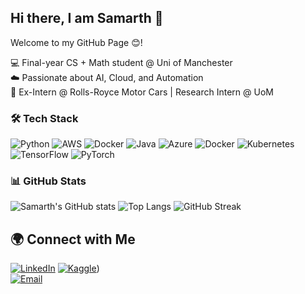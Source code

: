 ## Hi there, I am Samarth 👋
Welcome to my GitHub Page 😊!

💻 Final-year CS + Math student @ Uni of Manchester  
☁️ Passionate about AI, Cloud, and Automation  
🚀 Ex-Intern @ Rolls-Royce Motor Cars | Research Intern @ UoM

### 🛠 Tech Stack
![Python](https://img.shields.io/badge/Python-3776AB?style=for-the-badge&logo=python&logoColor=white)
![AWS](https://img.shields.io/badge/AWS-FF9900?style=for-the-badge&logo=amazon-aws&logoColor=white)
![Docker](https://img.shields.io/badge/Docker-2496ED?style=for-the-badge&logo=docker&logoColor=white)
![Java](https://img.shields.io/badge/Java-007396?style=for-the-badge&logo=java&logoColor=white)
![Azure](https://img.shields.io/badge/Azure-0078D4?style=for-the-badge&logo=microsoft-azure&logoColor=white)
![Docker](https://img.shields.io/badge/Docker-2496ED?style=for-the-badge&logo=docker&logoColor=white)
![Kubernetes](https://img.shields.io/badge/Kubernetes-326CE5?style=for-the-badge&logo=kubernetes&logoColor=white)
![TensorFlow](https://img.shields.io/badge/TensorFlow-FF6F00?style=for-the-badge&logo=tensorflow&logoColor=white)
![PyTorch](https://img.shields.io/badge/PyTorch-EE4C2C?style=for-the-badge&logo=pytorch&logoColor=white)



### 📊 GitHub Stats
![Samarth's GitHub stats](https://github-readme-stats.vercel.app/api?username=samarth-web&show_icons=true&theme=radical)
![Top Langs](https://github-readme-stats.vercel.app/api/top-langs/?username=samarth-web&layout=compact&theme=radical)
![GitHub Streak](https://streak-stats.demolab.com/?user=samarth-web&theme=radical)

## 🌍 Connect with Me

[![LinkedIn](https://img.shields.io/badge/LinkedIn-blue?style=for-the-badge&logo=linkedin)](https://www.linkedin.com/in/samarth-jain-ab69a2253/)
[![Kaggle](https://img.shields.io/badge/Portfolio-000?style=for-the-badge&logo=vercel)](https://www.kaggle.com/samarthj204))  
[![Email](https://img.shields.io/badge/Email-D14836?style=for-the-badge&logo=gmail&logoColor=white)](mailto:samarthj204@gmail.com)  


<!--
**samarth-web/samarth-web** is a ✨ _special_ ✨ repository because its `README.md` (this file) appears on your GitHub profile.
![Samarth's GitHub stats](https://github-readme-stats.vercel.app/api?username=samarth-webE&show_icons=true&theme=radical)

Here are some ideas to get you started:

- 🔭 I’m currently working on ...
- 🌱 I’m currently learning ...
- 👯 I’m looking to collaborate on ...
- 🤔 I’m looking for help with ...
- 💬 Ask me about ...
- 📫 How to reach me: ...
- 😄 Pronouns: ...
- ⚡ Fun fact: ...
-->

